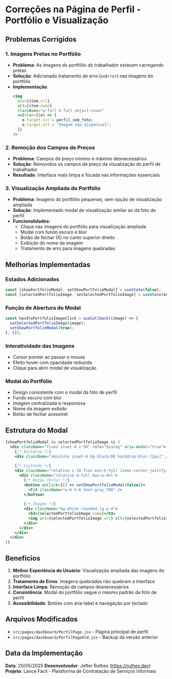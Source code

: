 # Correções na Página de Perfil - Portfólio e Visualização

## Problemas Corrigidos

### 1. **Imagens Pretas no Portfólio**
- **Problema**: As imagens do portfólio do trabalhador estavam carregando pretas
- **Solução**: Adicionado tratamento de erro (`onError`) nas imagens do portfólio
- **Implementação**: 
  ```jsx
  <img
    src={item.url}
    alt={item.name}
    className="w-full h-full object-cover"
    onError={(e) => {
      e.target.src = perfil_sem_foto;
      e.target.alt = "Imagem não disponível";
    }}
  />
  ```

### 2. **Remoção dos Campos de Preços**
- **Problema**: Campos de preço mínimo e máximo desnecessários
- **Solução**: Removidos os campos de preço da visualização do perfil de trabalhador
- **Resultado**: Interface mais limpa e focada nas informações essenciais

### 3. **Visualização Ampliada do Portfólio**
- **Problema**: Imagens do portfólio pequenas, sem opção de visualização ampliada
- **Solução**: Implementado modal de visualização similar ao da foto de perfil
- **Funcionalidades**:
  - Clique nas imagens do portfólio para visualização ampliada
  - Modal com fundo escuro e blur
  - Botão de fechar (X) no canto superior direito
  - Exibição do nome da imagem
  - Tratamento de erro para imagens quebradas

## Melhorias Implementadas

### **Estados Adicionados**
```jsx
const [showPortfolioModal, setShowPortfolioModal] = useState(false);
const [selectedPortfolioImage, setSelectedPortfolioImage] = useState(null);
```

### **Função de Abertura do Modal**
```jsx
const handlePortfolioImageClick = useCallback((image) => {
  setSelectedPortfolioImage(image);
  setShowPortfolioModal(true);
}, []);
```

### **Interatividade das Imagens**
- Cursor pointer ao passar o mouse
- Efeito hover com opacidade reduzida
- Clique para abrir modal de visualização

### **Modal do Portfólio**
- Design consistente com o modal da foto de perfil
- Fundo escuro com blur
- Imagem centralizada e responsiva
- Nome da imagem exibido
- Botão de fechar acessível

## Estrutura do Modal

```jsx
{showPortfolioModal && selectedPortfolioImage && (
  <div className="fixed inset-0 z-50" role="dialog" aria-modal="true">
    {/* Backdrop */}
    <div className="absolute inset-0 bg-black/80 backdrop-blur-[2px]" />
    
    {/* Conteúdo */}
    <div className="relative z-10 flex min-h-full items-center justify-center p-4">
      <div className="relative w-full max-w-4xl">
        {/* Botão fechar */}
        <button onClick={() => setShowPortfolioModal(false)}>
          <FiX className="w-6 h-6 text-gray-700" />
        </button>
        
        {/* Imagem */}
        <div className="bg-white rounded-lg p-4">
          <h3>{selectedPortfolioImage.name}</h3>
          <img src={selectedPortfolioImage.url} alt={selectedPortfolioImage.name} />
        </div>
      </div>
    </div>
  </div>
)}
```

## Benefícios

1. **Melhor Experiência do Usuário**: Visualização ampliada das imagens do portfólio
2. **Tratamento de Erros**: Imagens quebradas não quebram a interface
3. **Interface Limpa**: Remoção de campos desnecessários
4. **Consistência**: Modal do portfólio segue o mesmo padrão da foto de perfil
5. **Acessibilidade**: Botões com aria-label e navegação por teclado

## Arquivos Modificados

- `src/pages/dashboard/PerfilPage.jsx` - Página principal de perfil
- `src/pages/dashboard/PerfilPageOld.jsx` - Backup da versão anterior

## Data da Implementação

**Data**: 20/05/2025
**Desenvolvedor**: Jefter Ruthes (https://ruthes.dev)
**Projeto**: Lance Fácil - Plataforma de Contratação de Serviços Informais
